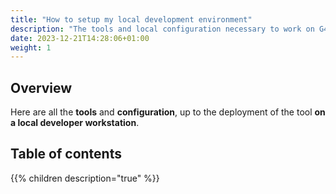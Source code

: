 ```yaml
---
title: "How to setup my local development environment"
description: "The tools and local configuration necessary to work on G4IT"
date: 2023-12-21T14:28:06+01:00
weight: 1
---
```


## Overview

Here are all the **tools** and **configuration**, up to the deployment of the tool **on a local developer workstation**.

## Table of contents

{{% children description="true" %}}

